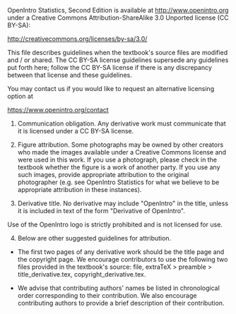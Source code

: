 
OpenIntro Statistics, Second Edition is available at http://www.openintro.org under a Creative Commons Attribution-ShareAlike 3.0 Unported license (CC BY-SA):

http://creativecommons.org/licenses/by-sa/3.0/

This file describes guidelines when the textbook's source files are modified and / or shared. The CC BY-SA license guidelines supersede any guidelines put forth here; follow the CC BY-SA license if there is any discrepancy between that license and these guidelines.

You may contact us if you would like to request an alternative licensing option at

https://www.openintro.org/contact

1. Communication obligation. Any derivative work must communicate that it is licensed under a CC BY-SA license.

2. Figure attribution. Some photographs may be owned by other creators who made the images available under a Creative Commons license and were used in this work. If you use a photograph, please check in the textbook whether the figure is a work of another party. If you use any such images, provide appropriate attribution to the original photographer (e.g. see OpenIntro Statistics for what we believe to be appropriate attribution in these instances).

3. Derivative title. No derivative may include "OpenIntro" in the title, unless it is included in text of the form "Derivative of OpenIntro".

Use of the OpenIntro logo is strictly prohibited and is not licensed for use.

4. Below are other suggested guidelines for attribution.

- The first two pages of any derivative work should be the title page and the copyright page. We encourage contributors to use the following two files provided in the textbook's source: file, extraTeX > preamble > title_derivative.tex, copyright_derivative.tex.

- We advise that contributing authors' names be listed in chronological order corresponding to their contribution. We also encourage contributing authors to provide a brief description of their contribution.
